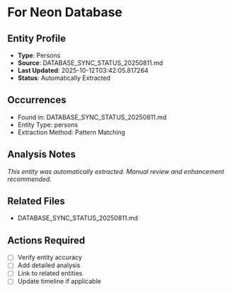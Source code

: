 # For Neon Database

## Entity Profile
- **Type**: Persons
- **Source**: DATABASE_SYNC_STATUS_20250811.md
- **Last Updated**: 2025-10-12T03:42:05.817264
- **Status**: Automatically Extracted

## Occurrences
- Found in: DATABASE_SYNC_STATUS_20250811.md
- Entity Type: persons
- Extraction Method: Pattern Matching

## Analysis Notes
*This entity was automatically extracted. Manual review and enhancement recommended.*

## Related Files
- DATABASE_SYNC_STATUS_20250811.md

## Actions Required
- [ ] Verify entity accuracy
- [ ] Add detailed analysis
- [ ] Link to related entities
- [ ] Update timeline if applicable
